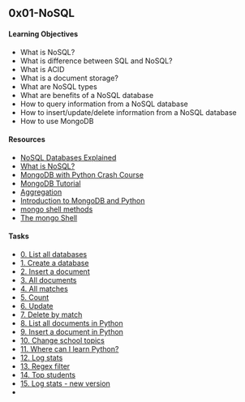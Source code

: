 ## 0x01-NoSQL

#### Learning Objectives
* What is NoSQL?
* What is difference between SQL and NoSQL?
* What is ACID
* What is a document storage?
* What are NoSQL types
* What are benefits of a NoSQL database
* How to query information from a NoSQL database
* How to insert/update/delete information from a NoSQL database
* How to use MongoDB

#### Resources
* [NoSQL Databases Explained](https://riak.com/resources/nosql-databases/)
* [What is NoSQL?](https://www.youtube.com/watch?v=qI_g07C_Q5I)
* [MongoDB with Python Crash Course](https://www.youtube.com/watch?v=JbXlYk0Ztqk)
* [MongoDB Tutorial](https://www.youtube.com/watch?v=-56x56UppqQ)
* [Aggregation](https://docs.mongodb.com/manual/aggregation/)
* [Introduction to MongoDB and Python](https://realpython.com/introduction-to-mongodb-and-python/)
* [mongo shell methods](https://docs.mongodb.com/manual/reference/method/)
* [The mongo Shell](https://docs.mongodb.com/manual/mongo/)

#### Tasks
* [0. List all databases](./0-list_databases.py)
* [1. Create a database](./1-use_or_create_database.py)
* [2. Insert a document](./2-insert.py)
* [3. All documents](./3-all.py)
* [4. All matches](./4-match.py)
* [5. Count](./5-count.py)
* [6. Update](./6-update.py)
* [7. Delete by match](./7-delete.py)
* [8. List all documents in Python](./8-all.py)
* [9. Insert a document in Python](./9-insert_school.py)
* [10. Change school topics](./10-update_topics.py)
* [11. Where can I learn Python?](./11-schools_by_topic.py)
* [12. Log stats](./12-log_stats.py)
* [13. Regex filter](./100-find)
* [14. Top students](./101-students.py)
* [15. Log stats - new version](./102-log_stats.py)
* 